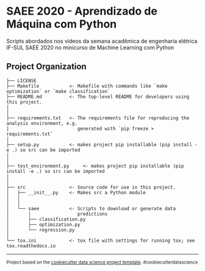 SAEE 2020 - Aprendizado de Máquina com Python
==============================

Scripts abordados nos vídeos da semana acadêmica de engenharia elétrica IF-SUL SAEE 2020 no minicurso de Machine Learning com Python

Project Organization
------------

    ├── LICENSE
    ├── Makefile           <- Makefile with commands like `make optimization` or `make classification`
    ├── README.md          <- The top-level README for developers using this project.
    │
    │
    ├── requirements.txt   <- The requirements file for reproducing the analysis environment, e.g.
    │                         generated with `pip freeze > requirements.txt`
    │
    ├── setup.py           <- makes project pip installable (pip install -e .) so src can be imported
    │
    │
    ├── test_environment.py     <- makes project pip installable (pip install -e .) so src can be imported
    │
    │
    ├── src                <- Source code for use in this project.
    │   ├── __init__.py    <- Makes src a Python module
    │   │
    │   │
    │   └── saee           <- Scripts to download or generate data
    │       │                 predictions
    │       ├── classification.py
    │       ├── optimization.py
    │       └── regression.py
    │
    └── tox.ini            <- tox file with settings for running tox; see tox.readthedocs.io


--------

<p><small>Project based on the <a target="_blank" href="https://drivendata.github.io/cookiecutter-data-science/">cookiecutter data science project template</a>. #cookiecutterdatascience</small></p>
